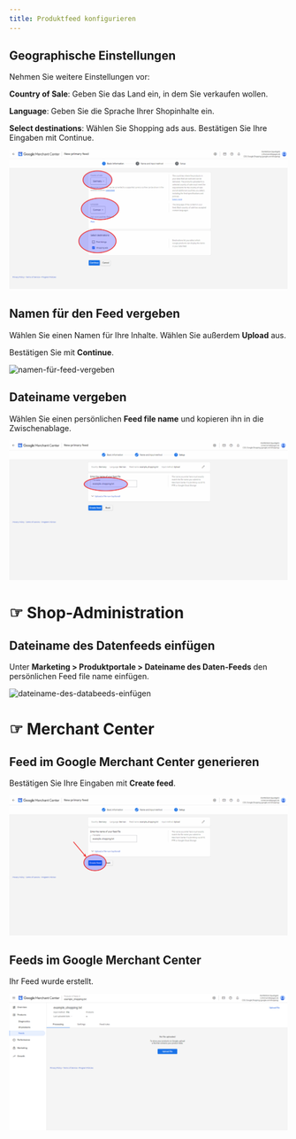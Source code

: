 ```yaml
---
title: Produktfeed konfigurieren
---
```

  
## Geographische Einstellungen

Nehmen Sie weitere Einstellungen vor:

**Country of Sale**: Geben Sie das Land ein, in dem Sie verkaufen wollen. 

**Language**: Geben Sie die Sprache Ihrer Shopinhalte ein.

**Select destinations**: Wählen Sie Shopping ads aus. 
Bestätigen Sie Ihre Eingaben mit Continue.

![geographische-einstellungen](img/geographische-einstellungen.png)

## Namen für den Feed vergeben

Wählen Sie einen Namen für Ihre Inhalte. Wählen Sie außerdem **Upload** aus.

Bestätigen Sie mit **Continue**.

![namen-für-feed-vergeben](img/namen-für-feed-vergeben.png)

## Dateiname vergeben

Wählen Sie einen persönlichen **Feed file name** und kopieren ihn in die Zwischenablage.

![dateiname-vergeben](img/dateiname-vergeben.png)

# ☞ Shop-Administration

## Dateiname des Datenfeeds einfügen

Unter **Marketing > Produktportale > Dateiname des Daten-Feeds** den persönlichen Feed file name einfügen.

![dateiname-des-databeeds-einfügen](img/dateiname-des-databeeds-einfügen.png)

# ☞ Merchant Center

## Feed im Google Merchant Center generieren

Bestätigen Sie Ihre Eingaben mit **Create feed**.

![feed-im-google-merchant-center-generieren](img/feed-im-google-merchant-center-generieren.png)

## Feeds im Google Merchant Center

Ihr Feed wurde erstellt.

![feeds-im-google-merchant-center](img/feeds-im-google-merchant-center.png)

